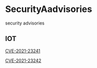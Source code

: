 # SecurityAadvisories

security advisories


## IOT

[CVE-2021-23241](https://github.com/AIoTPwn/SecurityAadvisories/blob/main/iot/CVE-2021-23241.md)

[CVE-2021-23242](https://github.com/AIoTPwn/SecurityAadvisories/blob/main/iot/CVE-2021-23242.md)
